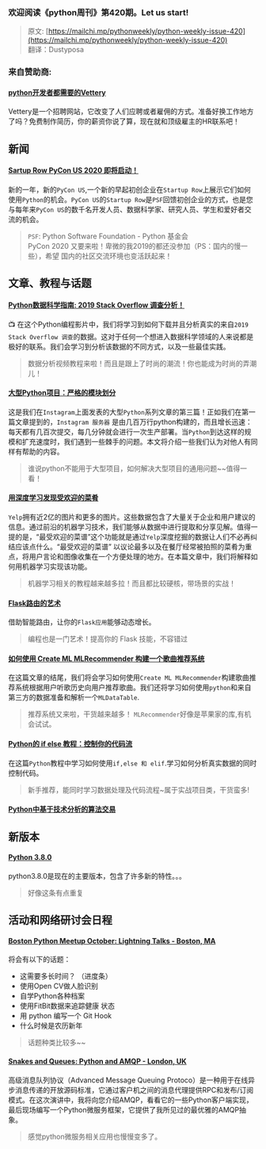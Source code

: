 ### 欢迎阅读《python周刊》第420期。Let us start!

>原文: [https://mailchi.mp/pythonweekly/python-weekly-issue-420](https://mailchi.mp/pythonweekly/python-weekly-issue-420)  
>翻译：Dustyposa

### 来自赞助商:
#### [python开发者都需要的Vettery](https://www.vettery.com/tech?utm_source=newsletter&utm_medium=pythonweekly&utm_term=tech&utm_content=grouped&utm_campaign=ad-77579)  
Vettery是一个招聘网站，它改变了人们应聘或者雇佣的方式。准备好换工作地方了吗？免费制作简历，你的薪资你说了算，现在就和顶级雇主的HR联系吧！

## 新闻
#### [Sartup Row PyCon US 2020 即将启动！](https://pycon.blogspot.com/2019/10/startup-row-pycon-us-2020-applications.html)
新的一年，新的`PyCon US`,一个新的早起初创企业在`Startup Row`上展示它们如何使用`Python`的机会。`PyCon US`的`Startup Row`是`PSF`回馈初创企业的方式，也是您与每年来`PyCon US`的数千名开发人员、数据科学家、研究人员、学生和爱好者交流的机会。
> `PSF`:  Python Software Foundation - Python 基金会  
>PyCon 2020 又要来啦！卑微的我2019的都还没参加（PS：国内的慢一些），希望 国内的社区交流环境也变活跃起来！

## 文章、教程与话题
#### [Python数据科学指南: 2019 Stack Overflow 调查分析！ ](https://www.youtube.com/watch?v=_P7X8tMplsw)
:tv:
在这个Python编程影片中，我们将学习到如何下载并且分析真实的来自`2019 Stack Overflow 调查`的数据。这对于任何一个想进入数据科学领域的人来说都是极好的联系。我们会学习到分析该数据的不同方式，以及一些最佳实践。
> 数据分析视频教程来啦！而且是跟上了时尚的潮流！你也能成为时尚的弄潮儿！

#### [大型Python项目：严格的模块划分](https://instagram-engineering.com/python-at-scale-strict-modules-c0bb9245c834)
这是我们在`Instagram`上面发表的大型`Python`系列文章的第三篇！正如我们在第一篇文章提到的，`Instagram 服务器` 是由几百万行python构建的，而且增长迅速：每天都有几百次提交，每几分钟就会进行一次生产部署。当`Python`到达这样的规模和扩充速度时，我们遇到一些棘手的问题。本文将介绍一些我们认为对他人有同样有帮助的内容。
> 谁说python不能用于大型项目，如何解决大型项目的通用问题~~值得一看！

#### [用深度学习发现受欢迎的菜肴](https://engineeringblog.yelp.com/2019/10/discovering-popular-dishes-with-deep-learning.html)
`Yelp`拥有近2亿的图片和更多的图片。这些数据包含了大量关于企业和用户建议的信息。通过前沿的机器学习技术，我们能够从数据中进行提取和分享见解。值得一提的是，“最受欢迎的菜谱”这个功能就是通过`Yelp`深度挖掘的数据让人们不必再纠结应该点什么。“最受欢迎的菜谱”
以议论最多以及在餐厅经常被拍照的菜肴为重点，将用户言论和图像收集在一个方便处理的地方。在本篇文章中，我们将解释如何用机器学习实现该功能。
> 机器学习相关的教程越来越多拉！而且都比较硬核，带场景的实战！

#### [Flask路由的艺术](https://t.co/fDqJrynRdN)
借助智能路由，让你的`Flask应用`能够动态增长。
> 编程也是一门艺术！提高你的 Flask 技能，不容错过

#### [如何使用 Create ML MLRecommender 构建一个歌曲推荐系统](https://nickymarino.com/2019/10/02/using-mlrecommender/)
在这篇文章的结尾，我们将会学习如何使用`Create ML MLRecommender`构建歌曲推荐系统根据用户听歌历史向用户推荐歌曲。我们还将学习如何使用`python`和来自第三方的数据准备和解析一个`MLDataTable`.
> 推荐系统又来啦，干货越来越多！ `MLRecommender`好像是苹果家的库,有机会试试。

#### [Python的 if else 教程：控制你的代码流](https://www.dataquest.io/blog/python-if-else/)
在这篇`Python`教程中学习如何使用`if,else 和 elif`.学习如何分析真实数据的同时控制代码。
> 新手推荐，能同时学习数据处理及代码流程~属于实战项目类，干货蛮多!

#### [Python中基于技术分析的算法交易](https://t.co/d2Y8pzb47F)


#### []()


## 新版本

####  [Python 3.8.0](https://www.python.org/downloads/release/python-380/) 

python3.8.0是现在的主要版本，包含了许多新的特性。。。

> 好像这条有点重复

## 活动和网络研讨会日程


 #### [Boston Python Meetup October: Lightning Talks - Boston, MA](https://www.meetup.com/bostonpython/events/263971510/) 

将会有以下的话题：

- 这需要多长时间？ （进度条） 
-  使用Open CV做人脸识别
-  自学Python各种档案
-  使用FitBit数据来追踪健康 状态
- 用 python 编写一个 Git Hook
- 什么时候是农历新年

> 话题种类比较多~~

####  [Snakes and Queues: Python and AMQP - London, UK](https://www.meetup.com/LondonPython/events/265681515/) 

高级消息队列协议（Advanced Message Queuing Protoco）是一种用于在线异步消息传递的开放源码标准，它通过客户机之间的消息代理提供RPC和发布/订阅模式。在这次演讲中，我将向您介绍AMQP，看看它的一些Python客户端实现，最后现场编写一个Python微服务框架，它提供了我所见过的最优雅的AMQP抽象。

> 感觉python微服务相关应用也慢慢变多了。




